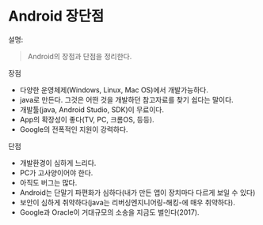 # Android 장단점
설명:
> Android의 장점과 단점을 정리한다. 
 
장점
- 다양한 운영체제(Windows, Linux, Mac OS)에서 개발가능하다.
- java로 만든다. 그것은 어떤 것을 개발하던 참고자료를 찾기 쉽다는 말이다.
- 개발툴(java, Android Studio, SDK)이 무료이다.
- App의 확장성이 좋다(TV, PC, 크롬OS, 등등). 
- Google의 전폭적인 지원이 강력하다.
 
단점
- 개발환경이 심하게 느리다.
- PC가 고사양이어야 한다.
- 아직도 버그는 많다.
- Android는 단말기 파편화가 심하다(내가 만든 앱이 장치마다 다르게 보일 수 있다)
- 보안이 심하게 취약하다(java는 리버싱엔지니어링-해킹-에 매우 취약하다).
- Google과 Oracle이 거대규모의 소송을 지금도 벌인다(2017).
